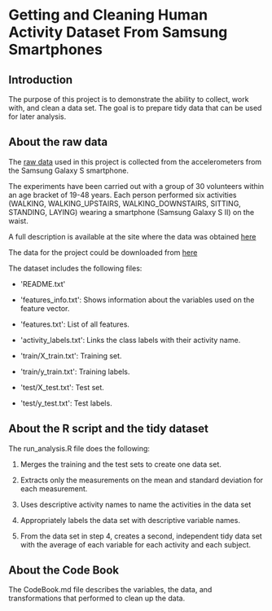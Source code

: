 # Getting and Cleaning Human Activity Dataset From Samsung Smartphones

## Introduction

The purpose of this project is to demonstrate the ability to collect, work with, and clean a data set. The goal is to prepare tidy data that can be used for later analysis.

## About the raw data
The [raw data](http://archive.ics.uci.edu/ml/datasets/Human+Activity+Recognition+Using+Smartphones) used in this project is collected from the accelerometers from the Samsung Galaxy S smartphone.

The experiments have been carried out with a group of 30 volunteers within an age bracket of 19-48 years. Each person performed six activities (WALKING, WALKING_UPSTAIRS, WALKING_DOWNSTAIRS, SITTING, STANDING, LAYING) wearing a smartphone (Samsung Galaxy S II) on the waist.

A full description is available at the site where the data was obtained [here](http://archive.ics.uci.edu/ml/datasets/Human+Activity+Recognition+Using+Smartphones)


The data for the project could be downloaded from [here](https://d396qusza40orc.cloudfront.net/getdata%2Fprojectfiles%2FUCI%20HAR%20Dataset.zip)

The dataset includes the following files:

- 'README.txt'

- 'features_info.txt': Shows information about the variables used on the feature vector.

- 'features.txt': List of all features.

- 'activity_labels.txt': Links the class labels with their activity name.

- 'train/X_train.txt': Training set.

- 'train/y_train.txt': Training labels.

- 'test/X_test.txt': Test set.

- 'test/y_test.txt': Test labels.


## About the R script and the tidy dataset
The run_analysis.R file does the following:

1. Merges the training and the test sets to create one data set.

2. Extracts only the measurements on the mean and standard deviation for each measurement. 

3. Uses descriptive activity names to name the activities in the data set

4. Appropriately labels the data set with descriptive variable names. 

5. From the data set in step 4, creates a second, independent tidy data set with the average of each variable for each activity and each subject.

## About the Code Book
The CodeBook.md file describes the variables, the data, and transformations that performed to clean up the data. 